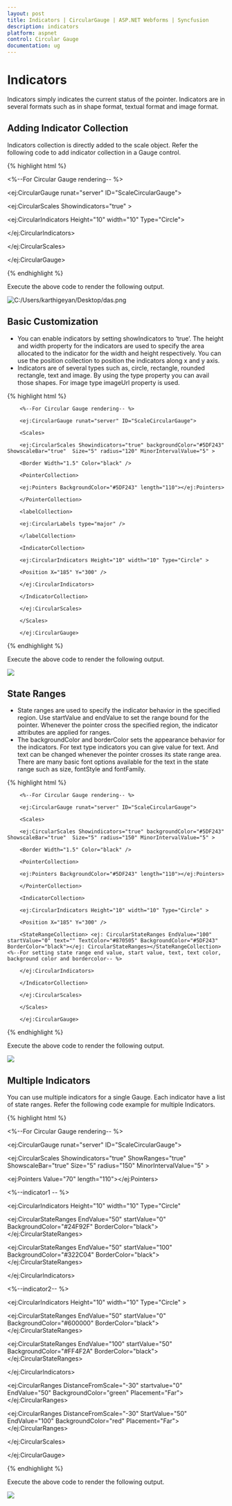 ```yaml
---
layout: post
title: Indicators | CircularGauge | ASP.NET Webforms | Syncfusion
description: indicators
platform: aspnet
control: Circular Gauge
documentation: ug
---
```


# Indicators

Indicators simply indicates the current status of the pointer. Indicators are in several formats such as in shape format, textual format and image format.

## Adding Indicator Collection 

Indicators collection is directly added to the scale object. Refer the following code to add indicator collection in a Gauge control.


{% highlight html %}


<%--For Circular Gauge rendering-- %>

<ej:CircularGauge runat="server" ID="ScaleCircularGauge">

<Scales>

<ej:CircularScales Showindicators="true" >

<IndicatorCollection>

<ej:CircularIndicators Height="10" width="10" Type="Circle">

<Position X="185" Y="300" />

</ej:CircularIndicators>

</IndicatorCollection>

</ej:CircularScales>

</Scales>

</ej:CircularGauge>

{% endhighlight %}


Execute the above code to render the following output.

 ![C:/Users/karthigeyan/Desktop/das.png](Indicators_images/Indicators_img1.png)


## Basic Customization

* You can enable indicators by setting showIndicators to ‘true’. The height and width property for the indicators are used to specify the area allocated to the indicator for the width and height respectively. You can use the position collection to position the indicators along x and y axis. 
* Indicators are of several types such as, circle, rectangle, rounded rectangle, text and image. By using the type property you can avail those shapes. For image type imageUrl property is used. 


{% highlight html %}


        <%--For Circular Gauge rendering-- %>

        <ej:CircularGauge runat="server" ID="ScaleCircularGauge">

        <Scales>

        <ej:CircularScales Showindicators="true" backgroundColor="#5DF243" ShowscaleBar="true"  Size="5" radius="120" MinorIntervalValue="5" >

        <Border Width="1.5" Color="black" />

        <PointerCollection>

        <ej:Pointers BackgroundColor="#5DF243" length="110"></ej:Pointers>

        </PointerCollection>

        <labelCollection>

        <ej:CircularLabels type="major" />

        </labelCollection>

        <IndicatorCollection>

        <ej:CircularIndicators Height="10" width="10" Type="Circle" >

        <Position X="185" Y="300" />

        </ej:CircularIndicators>

        </IndicatorCollection>

        </ej:CircularScales>

        </Scales>

        </ej:CircularGauge>

{% endhighlight %}

Execute the above code to render the following output.

 ![](Indicators_images/Indicators_img2.png)


## State Ranges

* State ranges are used to specify the indicator behavior in the specified region. Use startValue and endValue to set the range bound for the pointer. Whenever the pointer cross the specified region, the indicator attributes are applied for ranges. 
* The backgroundColor and borderColor sets the appearance behavior for the indicators. For text type indicators you can give value for text. And text can be changed whenever the pointer crosses its state range area. There are many basic font options available for the text in the state range such as size, fontStyle and fontFamily.


{% highlight html %}


        <%--For Circular Gauge rendering-- %>

        <ej:CircularGauge runat="server" ID="ScaleCircularGauge">

        <Scales>

        <ej:CircularScales Showindicators="true" backgroundColor="#5DF243" ShowscaleBar="true"  Size="5" radius="150" MinorIntervalValue="5" >

        <Border Width="1.5" Color="black" />

        <PointerCollection>

        <ej:Pointers BackgroundColor="#5DF243" length="110"></ej:Pointers>

        </PointerCollection>

        <IndicatorCollection>

        <ej:CircularIndicators Height="10" width="10" Type="Circle" >

        <Position X="185" Y="300" />

        <StateRangeCollection> <ej: CircularStateRanges EndValue="100" startValue="0" text="" TextColor="#870505" BackgroundColor="#5DF243" BorderColor="black"></ej: CircularStateRanges></StateRangeCollection><%--For setting state range end value, start value, text, text color, background color and bordercolor-- %>

        </ej:CircularIndicators>

        </IndicatorCollection>

        </ej:CircularScales>

        </Scales>

        </ej:CircularGauge>

{% endhighlight %}

Execute the above code to render the following output.

 ![](Indicators_images/Indicators_img3.png)


## Multiple Indicators

You can use multiple indicators for a single Gauge. Each indicator have a list of state ranges. Refer the following code example for multiple Indicators.


{% highlight html %}


<%--For Circular Gauge rendering-- %>

<ej:CircularGauge runat="server" ID="ScaleCircularGauge">

<Scales>

<ej:CircularScales Showindicators="true" ShowRanges="true"  ShowscaleBar="true"  Size="5" radius="150" MinorIntervalValue="5" >

<PointerCollection>

<ej:Pointers  Value="70"  length="110"></ej:Pointers>

</PointerCollection>

<IndicatorCollection>

<%--indicator1 -- %>

<ej:CircularIndicators Height="10" width="10" Type="Circle"

<Position X="165" Y="300" />

<StateRangeCollection>

<ej:CircularStateRanges EndValue="50" startValue="0" BackgroundColor="#24F92F" BorderColor="black"></ej:CircularStateRanges>

<ej:CircularStateRanges EndValue="50" startValue="100" BackgroundColor="#322C04" BorderColor="black"></ej:CircularStateRanges></StateRangeCollection>

</ej:CircularIndicators>

<%--indicator2-- %>

<ej:CircularIndicators Height="10" width="10" Type="Circle" >

<Position X="215" Y="300" />

<StateRangeCollection>

<ej:CircularStateRanges EndValue="50" startValue="0" BackgroundColor="#600000" BorderColor="black"></ej:CircularStateRanges>

<ej:CircularStateRanges EndValue="100" startValue="50" BackgroundColor="#FF4F2A" BorderColor="black"></ej:CircularStateRanges></StateRangeCollection>

</ej:CircularIndicators>

</IndicatorCollection>

<RangeCollection>

<ej:CircularRanges DistanceFromScale="-30" startvalue="0" EndValue="50" BackgroundColor="green" Placement="Far"></ej:CircularRanges>

<ej:CircularRanges DistanceFromScale="-30" StartValue="50" EndValue="100" BackgroundColor="red" Placement="Far"></ej:CircularRanges>

</RangeCollection>

</ej:CircularScales>

</Scales>

</ej:CircularGauge>

{% endhighlight %}

Execute the above code to render the following output.

 ![](Indicators_images/Indicators_img4.png)





